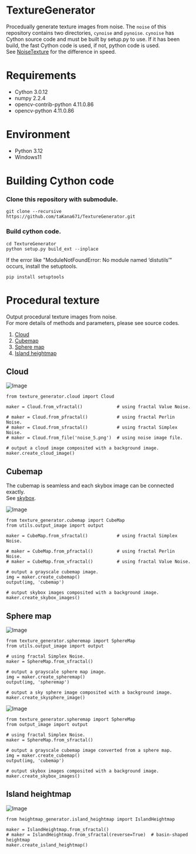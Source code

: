 # TextureGenerator

Procedually generate texture images from noise.
The `noise` of this repository contains two directories, `cynoise` and `pynoise`. `cynoise` has Cython source code and must be built by setup.py to use.
If it has been build, the fast Cython code is used, if not, python code is used.  
See [NoiseTexture](https://github.com/taKana671/NoiseTexture/tree/main) for the difference in speed.

# Requirements

* Cython 3.0.12
* numpy 2.2.4
* opencv-contrib-python 4.11.0.86
* opencv-python 4.11.0.86

# Environment

* Python 3.12
* Windows11

# Building Cython code

### Clone this repository with submodule.
```
git clone --recursive https://github.com/taKana671/TextureGenerator.git
```

### Build cython code.
```
cd TextureGenerator
python setup.py build_ext --inplace
```
If the error like "ModuleNotFoundError: No module named ‘distutils’" occurs, install the setuptools.
```
pip install setuptools
```

# Procedural texture
Output procedural texture images from noise.  
For more details of methods and parameters, please see source codes.

1. [Cloud](#cloud)
2. [Cubemap](#cubemap)
3. [Sphere map](#sphere-map)
4. [Island heightmap](#island-heightmap)

## Cloud
![Image](https://github.com/user-attachments/assets/017ab598-c65c-4a76-9819-470cd78ca941)

```
from texture_generator.cloud import Cloud

maker = Cloud.from_vfractal()             # using fractal Value Noise.

# maker = Cloud.from_pfractal()           # using fractal Perlin Noise.
# maker = Cloud.from_sfractal()           # using fractal Simplex Noise.
# maker = Cloud.from_file('noise_5.png')  # using noise image file.

# output a cloud image composited with a background image. 
maker.create_cloud_image()
```


## Cubemap

The cubemap is seamless and each skybox image can be connected exactly.  
See [skybox](https://github.com/taKana671/skybox).

![Image](https://github.com/user-attachments/assets/a27a2d3c-4dcd-4275-b952-b5691695d0f2)

```
from texture_generator.cubemap import CubeMap
from utils.output_image import output

maker = CubeMap.from_sfractal()           # using fractal Simplex Noise.

# maker = CubeMap.from_pfractal()         # using fractal Perlin Noise.
# maker = CubeMap.from_vfractal()         # using fractal Value Noise.

# output a grayscale cubemap image.
img = maker.create_cubemap()
output(img, 'cubemap')

# output skybox images composited with a background image.
maker.create_skybox_images()
```

## Sphere map

![Image](https://github.com/user-attachments/assets/6de22ecc-8759-4fee-b9dc-5759e5c29729)

```
from texture_generator.spheremap import SphereMap
from utils.output_image import output

# using fractal Simplex Noise.
maker = SphereMap.from_sfractal()
 
# output a grayscale sphere map image.
img = maker.create_spheremap()
output(img, 'spheremap')

# output a sky sphere image composited with a background image.    
maker.create_skysphere_image()
```

![Image](https://github.com/user-attachments/assets/5dd59dc1-7c0b-45f4-a804-fccaa6cabe6d)

```
from texture_generator.spheremap import SphereMap
from output_image import output

# using fractal Simplex Noise.
maker = SphereMap.from_sfractal()

# output a grayscale cubemap image converted from a sphere map.
img = maker.create_cubemap()
output(img, 'cubemap')

# output skybox images composited with a background image.
maker.create_skybox_images()
```

## Island heightmap

![Image](https://github.com/user-attachments/assets/74f43288-9f68-4a77-a608-23a0b1daba4b)

```
from heightmap_generator.island_heightmap import IslandHeightmap

maker = IslandHeightmap.from_sfractal()
# maker = IslandHeightmap.from_sfractal(reverse=True)  # basin-shaped heightmap
maker.create_island_heightmap()
```
